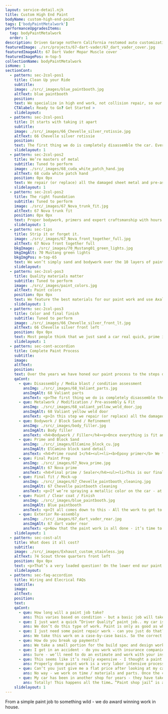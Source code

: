 ```yaml
---
layout: service-detail.njk
title: Custom High End Paint
bodyName: custom-high-end-paint
tags: ['bodyPaintMetalwork']
performanceUpgradesItems:
  tag: bodyPaintMetalwork
  order: 1
description: Driven Garage nothern California restomod auto customization and repair shop
featuredImage: ./src/projects/67-dart-vader/67_dart_vader_cover.jpg
featuredImageAlt: 67 Dart Vader Mopar Muscle cover
featuredImagePos: m-top-5
collectionName: bodyPaintMetalwork
isHome: 1
sectionCont:
  - pattern: sec-2col-pos1
    title: Clean Up your Ride
    subtitle: 
    image: ./src/_images/blue_paintbooth.jpg
    altText: blue paintbooth
    position: 
    text: We specialize in high end work, not collision repair, so our technicians are focused on the quality of your project and not throughput. We take the time to repair, align and finish every project from bare metal to final cut and buff.
    CTAlabel: Ready to Go? Get Started >
    slidelayout:
  - pattern: sec-2col-pos1
    title: It starts with taking it apart
    subtitle: 
    image: ./src/_images/66_Chevelle_silver_rotissie.jpg
    altText: 66 Chevelle silver rotissie
    position: 
    text: The first thing we do is completely disassemble the car. Every nut, bolt, piece of glass, wires, piece of trim is removed, cataloged and marked. Along the way we take notes for broken bolts, missing parts etc. From here we start a list of what we will need to complete your job in detail. Once the car is back from the media blaster - We will assess body damage and metalwork required - and which panels will be replaced or repaired.
    slidelayout: 1
  - pattern: sec-2col-pos2
    title: We’re masters of metal
    subtitle: Tuned to perform
    image: ./src/_images/68_cuda_white_patch_hand.jpg
    altText: 68 cuda white patch hand
    position: 0px 0px
    text: We repair (or replace) all the damaged sheet metal and pre-assemble the car to fit all the panels either on the chassis or on a build stand and refine all the gaps for doors, fenders, trunk and hood. Even new reproduction panels sometimes require significant modifications in metal to ensure proper fit.
    slidelayout: 1
  - pattern: sec-2col-pos2
    title: The right foundation
    subtitle: Tuned to perform
    image: ./src/_images/67_Nova_trunk_fit.jpg
    altText: 67 Nova trunk fit
    position: 0px 0px
    text: Proper bodywork, primers and expert craftsmanship with hours and hours of block sanding lay the groundwork for the final finish. This is the most labor intensive part of the process. Without laser straight panels and perfect lines - the paint on top won’t matter much.
    slidelayout: 1
  - pattern: sec-tips
    title: Strip it or forget it.
    image: ./src/_images/67_Nova_front_together_full.jpg
    altText: 67 Nova front together full
    bkgImage: ./src/_images/70_Mustang01_green_lights.jpg
    bkgImgAlt: 70 Mustang green lights
    bkgImgPos: m-top-65
    text: We won’t simply sand and bodywork over the 10 layers of paint that are already there. Every car gets media blasted to remove all of the old finishes, bodywork and rust. We won’t compromise here as going over old paint creates nothing but problems down the road.
    slidelayout:
  - pattern: sec-2col-pos3
    title: Quality materials matter
    subtitle: Tuned to perform
    image: ./src/_images/paint_colors.jpg
    altText: Paint colors
    position: 0px 0px
    text: We feature the best materials for our paint work and use Axalta / Spies Hecker paint, clearcoats and primers for all of our work. The best materials cost a bit more - but make all the difference. With our in-house mixing bank we can make any color. 
    slidelayout: 1
  - pattern: sec-2col-pos3
    title: Color and final finish
    subtitle: Tuned to perform
    image: ./src/_images/66_Chevelle_silver_front_lt.jpg
    altText: 66 Chevelle silver front left
    position: 0px 0px
    text: Most people think that we just sand a car real quick, prime it and spray on the paint - but in reality the actual painting process is the least labor intensive part of what we do. We do hundreds of hours of prep work to get here - and it’s under 20 hours of actual painting. After that the final finish process of wet / dry sanding and compound polish gets us that mirror finish.
    slidelayout: 1
  - pattern: sec-cont-accordion
    title: Complete Paint Process
    subtitle: 
    image: 
    altText: 
    position: 
    text: Over the years we have honed our paint process to the steps described below. There are smaller steps in-between - and we do sweat every detail. We won’t compromise here, as compromising by skipping steps or changing our process usually results in sub-par work. 
    qaCont:
      - que: Disassembly / Media blast / condition assessment
        ansImg: ./src/_images/68_Valiant_parts.jpg
        ansImgAlt: 68 Valiant parts
        ansText: <p>The first thing we do is completely disassemble the car. Every nut, bolt, piece of glass, wires, piece of trim is removed, cataloged and marked. Along the way we take notes for broken bolts, missing parts etc. From here we start a list of what we will need to complete your job in detail. Once the car is back from the media blaster - We will assess body damage and metalwork required - and which panels will be replaced or repaired.</p>
      - que: Metalwork / Modification / Pre-assembly & Fit
        ansImg: ./src/_images/68_valiant_yellow_weld_door.jpg
        ansImgAlt: 68 Valiant yellow weld door
        ansText: <p>In this step we repair (or replace) all the damaged sheet metal and pre-assemble the car to fit all the panels either on the chassis or on a build stand and refine all the gaps for doors, fenders, trunk and hood. Even new reproduction panels sometimes require significant modifications in metal to ensure proper fit.</p><p>If we’re doing body modifications we do them all in this step and fully build the basic car with to ensure all the panels fit and all the holes we don’t need and components we are changing fit. Sometimes we may fully build the car with the engine and transmission and even suspension so that all the modification can be done without any risk of scratching paint.</p>
      - que: Bodywork / Block Sand / Refinement
        ansImg: ./src/_images/body_filler.jpg
        ansImgAlt: Body filler
        ansText: <h4>Bodywork / Filler</h4><p>Once everything is fit and we’re happy with the panel gaps and mods in metal we do our body filler work - We don’t call it “Bondo” and it’s not a bad word. Filler work is required to get the surface of all body panels closer to where we need them to be. Done properly, this filler can last 50+ years without issues.  Can we metalwork your car without using any filler? Totally - but that’s easily 800-1000 hours of labor to get there. Using modern body fillers - and making sure that our metalwork is within 1/16” or less we can get the same or better results in less time.</p>
      - que: Prime and Block Sand
        ansImg: ./src/_images/ElCamino_block_cu.jpg
        ansImgAlt: ElCamino block sand detail
        ansText: <h4>Prime round 1</h4><ul><li><b>Epoxy primer</b> We follow bodywork with an overall epoxy primer on every surface inside and out and apply a high build primer directly to the epoxy. This encapsulates the metal and filler bonding through and gives us a build of primer to start our block sanding work.</li><li><b>Block sanding and finish body work</b> After primer we will re-assemble the panels and hand block sand with long-boards in 120 / 180 grit finish. At this stage we further refine the lines and bodywork to make every panel and gap laser straight and smooth.</li></ul><h4>Prime round 2</h4><ul><li><b>Re-prime again</b> Here we re-prime the entire exterior again after a clean and mask to fill in all the 180 grit sand scratches and build another layer of primer for further surface refinements. Here we spray a medium build surfacing primer after a thorough cleaning.</li><li><b>Block sand… Again</b> Now we switch to block sanding with 220 / 320 grit paper by hand again using longboards. This further smooths the surface of the primer and allows us to get all the final lines and finish very smooth.</li></ul>
      - que: Final Paint Prep
        ansImg: ./src/_images/67_Nova_prime.jpg
        ansImgAlt: 67 Nova prime
        ansText: <h4>Final prime / Sealer</h4><ul><li>This is our final primer stage. At this point the car is taken back apart and a sealer coat is applied to all outside and inside surfaces. This final coat locks everything down and is what the base coat and clear coat will be applied to. We also use this last seal step to apply any urethane seam sealer to panel overlaps and seams.</li></ul><h4>Final sand</h4><ul><li>After the sealer is applied, we wet sand all of the panels 600/800 grit to remove any “Orange Peel” and imperfections from the sealer coat and allow the scratches from this sanding round to act as the mechanical bond for the paint and clear coat.</li></ul>
      - que: Final fit / Mock-up
        ansImg: ./src/_images/67_Chevelle_paintbooth_cleaning.jpg
        ansImgAlt: 67 Chevelle paintbooth cleaning
        ansText: <p>If we’re spraying a metallic color on the car - at this point we will paint and clear coat the inside of the panels and the door jambs, fender and trunk jambs so that we can spray the car together. This is an important step for metallic paints as when the base coat comes out of the gun - we want to ensure that the flakes are oriented in the right direction from fender to door, door to quarter panels, etc. On solid color cars with no metallic this is the only step we skip as we can just paint the panels and fit them after.</p><h4>Clean and spray jambs</h4><ul><li>Clean everything 3x mask and spray all the insides of panels and the door jambs, fender jambs, and trunk jambs. We give everything 3 coats of base coat followed by 3-4 coats of high quality high solids clear coat.</li></ul><h4>Assembly and panel align</h4><ul><li>After the jambs and insides are done - it’s time to put it all back together and align the panels for the metallic paint.  We’re sure you’ve seen cars that look like one panel is a bit “off” from the next - that’s because the shop skipped this step and painted a metallic color in pieces. The spray pattern needs to flow from panel to panel.</li></ul>
      - que: Paint / Clear coat / Finish
        ansImg: ./src/_images/blue_paintbooth.jpg
        ansImgAlt: Blue paintbooth
        ansText: <p>It all comes down to this - All the work to get to this point has given us a solid foundation that is straight, smooth and ready to be finished. Most people think that we just sand a car real quick, prime it and spray on the paint - but in reality the actual painting process is the least labor intensive part of what we do. We do hundreds of hours of prep work to get here - and it’s under 20 hours of actual painting.  Here are the paint and finish steps we adhere to.</p><ul><li><b>Clean, clean, clean again and mask</b> The spray booth needs to be cleaned and new filters installed. The car and body panels will be cleaned several times here. We can’t have any contaminants on the surface prior to paint. Any areas we are not painting are masked off.</li><li><b>Base coat and drop coat</b> We spray 3-4 coats of base coat - and for metallics do a final “drop coat” that ensures there is no striping or panel to panel issues with the metallics in the paint. We feature high quality paint products from Spies Hecker / Axalta for all of our  work.</li><li><b>Clearcoat</b> The first phase of clear coat consists of 3-4 coats of clear coat applied with proper flash times between coats. This provides the shine over the base coat and protects it from the sun / elements.</li><li><b>Wet sand</b> After the initial 3-4 coats of clear are laid down - we wet sand all of the outside surfaces with 800-1000 grit sandpaper by hand with blocks to remove the “orange peel” texture, and any imperfections. This mechanical sanding provides us with a mechanical adhesion for the final flow coat.</li><li><b>Flow coat</b> This is the final step of clear coat. We add 2-3 additional coats of clear coat to the wet sanded surfaces to add more depth and shine. We add a little more reducer to the clear allowing it to “flow” and level better.</li><li><b>Wet / dry sand for compound and polish</b> After the flow coat - the surface is smooth and glossy with little orange peel. But we take it a step further to make the surface smooth as a mirror. We start by wet sanding by hand with blocks the entire exterior 1,200 grit. We follow that up with 4 rounds of machine sanding using 1,500 grit, 2,000 grit, 2,500 grit and 3,000 grit.</li><li><b>Compound and polish</b> The wet / dry sand process has left the surface of the clear smooth - but now we have to shine it all back up and remove the 3000 grit scratches. This process involves using compound and polish in 3 steps with a rotary and orbital buffer. This gives the clear coat that wet and glossy look that we’re all aiming for. </li><li><b>Mask and spray urethane texture</b> (optional) For many jobs - we also spray the inside, and underneath of the car with a urethane texture coat. This coating is similar to pickup truck bed liner and offers protection from road debris, as well as heat and sound insulation.</li></ul>
      - que: Exterior Re-assembly
        ansImg: ./src/_images/67_dart_vader_rear.jpg
        ansImgAlt: 67 dart vader rear
        ansText: <p>Now that the paint work is all done - it’s time to install the chrome trim, stainless window moldings and bumpers, handles, door and window weatherstripping. We take great care not to scratch  all of our hard work putting the bright work back on. Glass will be installed at this point as well.</p>
    slidelayout: 1
  - pattern: sec-cost-alt
    title: What does it all cost?
    subtitle: 
    image: ./src/_images/Exhaust_custom_stainless.jpg
    altText: 74 Scout three quarters front left
    position: 0px 0px
    text: <p>That’s a very loaded question! On the lower end our paint service requires at a minimum exterior disassembly with all trim and glass removed and stripping to bare metal. On the higher end and rotisserie restoration to concours level or a magazine feature worthy custom Resto-Mod and anything in-between is in our wheelhouse.  Price really comes down to level of fit and finish, modifications and parts we use.</p><p>There is no single price - but see the table below that details the basics for 3 levels of build level based on labor and components / modifications. There is crossover from one extreme to the other and every job is different - but you can use this as a guide to see how low - or far we can go.</p>
    slidelayout: 
  - pattern: sec-faq-accordion
    title: Wiring and Elecrical FAQs
    subtitle: 
    image: 
    altText: 
    position: 
    text: 
    qaCont:
      - que: How long will a paint job take?
        ans: This varies based on condition - but a basic job will take around 8 weeks from start to finish. A full custom build and / or restoration can take 6 mos. to 24 mos. depending on level of build, components and parts availability.
      - que: I just want a quick “Driver Quality” paint job.. my car is straight and I just want it one color with some minor repairs - can you just do that? 
        ans: We don’t do this type of work. Paint is only as good as what is under it - and if we don’t skip it, we don’t do it - and we can’t offer a warranty. There are plenty of shops that can service this level of work.
      - que: I just need some paint repair work - can you just do that? 
        ans: We take this work on a case-by-case basis. So the correct answer is “It Depends” - but we’re happy to review your project in person.
      - que: How do you break up payments?
        ans: We take a small portion for the build spec and design work if that is a part of the process. From there we bill on a regular schedule based on job length for parts, materials and labor. The payment terms will be defined in the build spec and estimate - but in general we bill every 2 weeks for shorter jobs, and every 3-4 for more complex longer term jobs until complete. It can be 4 payments or up to 30 payments depending on the job.
      - que: I got in an accident - do you work with insurance companies? 
        ans: Sure - we’ll need to do an estimate and work with your insurer to get your classic car back to new again. We typically only work with specialty classic insurance companies like Hagerty and Grundy where the vehicle is covered by and agreed value policy. There is a charge for insurance estimates which is applied to the first payment.
      - que: This seems like it’s really expensive - I thought a paint job would only cost a few thousand dollars?
        ans: Properly done paint work is a very labor intensive process and can take hundreds of hours to do a job that looks good and lasts. Quality materials are expensive, and professional certified technicians don’t come cheap. We don’t compromise on quality for either time or materials.
      - que: Can’t you just give me a flat price after looking at my car?
        ans: No way - we work on time / materials and parts. Once the car has been disassembled and blasted we can hone in closer on what it will take. But some cars need more work than others for metal and body, and some cars have parts that are expensive and hard to find.
      - que: My car has been in another shop for years - they have taken a bunch of money and haven’t done much work to it.<br>Can I have it brought to you to finish?
        ans: Totally! This happens all the time… “Paint shop jail” is a terrible place to be. Just know that we may have to re-do some of the work that they already did to make sure it's right - and we won’t get involved with getting your car back for you.
    slidelayout: 1
---
```


From a simple paint job to something wild - we do award winning work in house.